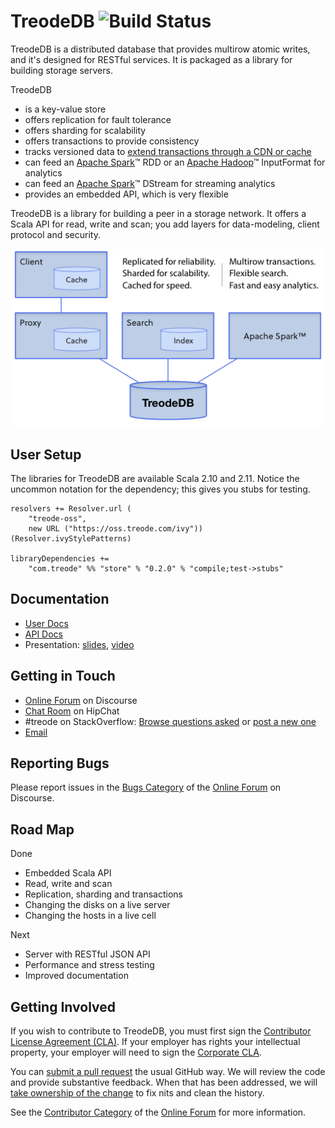 # TreodeDB ![Build Status][build-status]

TreodeDB is a distributed database that provides multirow atomic writes, and it's designed for RESTful services. It is packaged as a library for building storage servers.

TreodeDB

- is a key-value store
- offers replication for fault tolerance
- offers sharding for scalability
- offers transactions to provide consistency
- tracks versioned data to [extend transactions through a CDN or cache][omvcc]
- can feed an [Apache Spark][apache-spark]&trade; RDD or an [Apache Hadoop][apache-hadoop]&trade; InputFormat for analytics
- can feed an [Apache Spark][apache-spark]&trade; DStream for streaming analytics
- provides an embedded API, which is very flexible

TreodeDB is a library for building a peer in a storage network.  It offers a Scala API for read, write and scan; you add layers for data-modeling, client protocol and security.

![Architecture][arch]


## User Setup

The libraries for TreodeDB are available Scala 2.10 and 2.11. Notice the uncommon notation for the dependency; this gives you stubs for testing.


```
resolvers += Resolver.url (
    "treode-oss",
    new URL ("https://oss.treode.com/ivy")) (Resolver.ivyStylePatterns)

libraryDependencies +=
    "com.treode" %% "store" % "0.2.0" % "compile;test->stubs"
```


## Documentation

- [User Docs][user-docs]
- [API Docs][api-docs]
- Presentation: [slides][presentation-slides], [video][presentation-video]


## Getting in Touch

- [Online Forum][forum] on Discourse
- [Chat Room][online-chat] on HipChat
- \#treode on StackOverflow:
  [Browse questions asked][stackoverflow-read] or [post a new one][stackoverflow-ask]
- [Email](mailto:questions@treode.com)


## Reporting Bugs

Please report issues in the [Bugs Category][forum-bugs] of the [Online Forum][forum] on Discourse.


## Road Map

Done

- Embedded Scala API
- Read, write and scan
- Replication, sharding and transactions
- Changing the disks on a live server
- Changing the hosts in a live cell

Next

- Server with RESTful JSON API
- Performance and stress testing
- Improved documentation


## Getting Involved

If you wish to contribute to TreodeDB, you must first sign the [Contributor License Agreement (CLA)][cla-individual]. If your employer has rights your intellectual property, your employer will need to sign the [Corporate CLA][cla-corporate].

You can [submit a pull request][using-pull-requests] the usual GitHub way. We will review the code and provide substantive feedback. When that has been addressed, we will [take ownership of the change][merge-harmful] to fix nits and clean the history.

See the [Contributor Category][forum-contributor] of the [Online Forum][forum] for more information.



[apache-hadoop]: https://hadoop.apache.org "Apache Hadoop&trade;"

[apache-spark]: https://spark.apache.org "Apache Spark&trade;"

[api-docs]: http://oss.treode.com/docs/scala/store/0.2.0 "API Docs"

[arch]: architecture.png "Architecture"

[cla-individual]: https://treode.github.io/store/cla-individual.html

[cla-corporate]: https://treode.github.io/store/cla-corporate.html

[build-status]: https://build.treode.com/job/store-merges/badge/icon "Build Status"

[forum]: https://forum.treode.com "Forum for Treode Users and Developers"

[forum-bugs]: https://forum.treode.com/c/bugs "The Bugs Category"

[forum-contributor]: https://forum.treode.com/c/contributor "The Contributor Category"

[merge-harmful]: http://blog.spreedly.com/2014/06/24/merge-pull-request-considered-harmful "&rquo;Merge pull request&lquo; Considered Harmful"

[omvcc]: https://forum.treode.com/t/eventual-consistency-and-transactions-working-together/36 "Eventual Consistency and Transactions Working Together"

[online-chat]: http://www.hipchat.com/giwb5oIkz "Chat Room for Treode Users and Developers"

[presentation-slides]: http://goo.gl/le0rjT "Slides, SF Bay Chapter of the ACM, Mar 18 2015"

[presentation-video]: https://www.youtube.com/watch?v=sI8vtAjO7x4&list=PL87GtQd0bfJyd9_TEKLbuTTdLFCedM-yw "Video, SF Bay Chapter of the ACM, Mar 18 2015"

[stackoverflow-read]: http://stackoverflow.com/questions/tagged/treode "Read questions on Stack Overflow tagged with treode"

[stackoverflow-ask]: http://stackoverflow.com/questions/ask?tags=treode "Post a question on Stack Overflow tagged with treode"

[user-docs]: http://treode.github.io "TreodeDB Walkthroughs"

[using-pull-requests]: https://help.github.com/articles/using-pull-requests "Using Pull Requests"
